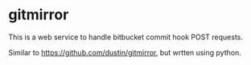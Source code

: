 # gitmirror
This is a web service to handle bitbucket commit hook POST requests.

Similar to https://github.com/dustin/gitmirror, but wrtten using python.
